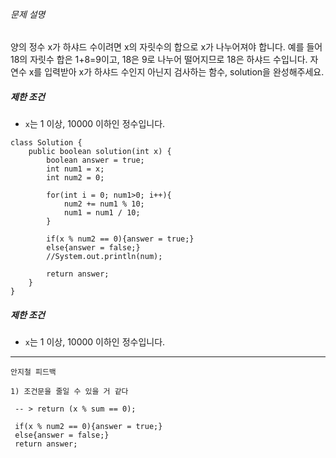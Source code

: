 ###### 문제 설명

양의 정수 x가 하샤드 수이려면 x의 자릿수의 합으로 x가 나누어져야 합니다. 예를 들어 18의 자릿수 합은 1+8=9이고, 18은 9로 나누어 떨어지므로 18은 하샤드 수입니다. 자연수 x를 입력받아 x가 하샤드 수인지 아닌지 검사하는 함수, solution을 완성해주세요.

##### 제한 조건

-   `x`는 1 이상, 10000 이하인 정수입니다.

```
class Solution {
    public boolean solution(int x) {
        boolean answer = true;
        int num1 = x;
        int num2 = 0;
        
        for(int i = 0; num1>0; i++){
            num2 += num1 % 10;
            num1 = num1 / 10;
        }
        
        if(x % num2 == 0){answer = true;}
        else{answer = false;}
        //System.out.println(num);
        
        return answer;
    }
}
```
##### 제한 조건
-   `x`는 1 이상, 10000 이하인 정수입니다.
------------------------------------------------

```
안지철 피드백 

1) 조건문을 줄일 수 있을 거 같다

 -- > return (x % sum == 0);

 if(x % num2 == 0){answer = true;}
 else{answer = false;}      
 return answer;


```